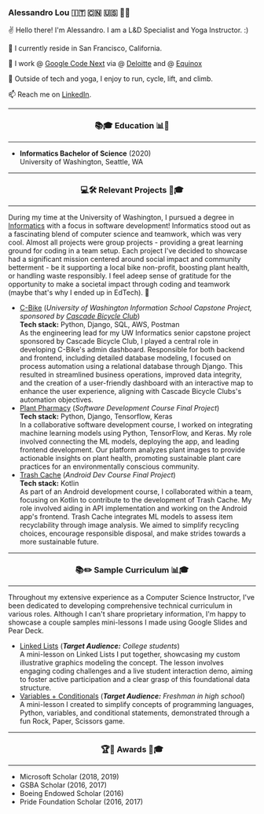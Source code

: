 
### Alessandro Lou 🇮🇹 🇨🇳 🇺🇸 🏳️‍🌈


✌️ Hello there! I'm Alessandro. I am a L&D Specialist and Yoga Instructor. :)  

🏡 I currently reside in San Francisco, California.

🌱 I work @ [Google Code Next](https://codenext.withgoogle.com) via @ [Deloitte](https://www.deloitte.com) and @ [Equinox](https:/www.equinox.com)

🚴 Outside of tech and yoga, I enjoy to run, cycle, lift, and climb. 

📫 Reach me on [LinkedIn](https://www.linkedin.com/in/alessandro-lou/).

------

<h3 align="center">📚🎓 Education 📊🔬</h4>

------
* **Informatics Bachelor of Science** (2020)<br>University of Washington, Seattle, WA
------

<h3 align="center"> 💻🛠️ Relevant Projects 🏫🎓 </h4>

------
During my time at the University of Washington, I pursued a degree in [Informatics](https://ischool.uw.edu/programs/informatics) with a focus in software development! Informatics stood out as a fascinating blend of computer science and teamwork, which was very cool. Almost all projects were group projects - providing a great learning ground for coding in a team setup. Each project I've decided to showcase had a significant mission centered around social impact and community betterment - be it supporting a local bike non-profit, boosting plant health, or handling waste responsibly. I feel adeep sense of gratitude for the opportunity to make a societal impact through coding and teamwork (maybe that's why I ended up in EdTech). 🙌
* [C-Bike](https://github.com/alemaulou/CascadeBicycleClubCapstone) (*University of Washington Information School Capstone Project, sponsored by [Cascade Bicycle Club](https://cascade.org/)*)
<br>**Tech stack:** Python, Django, SQL, AWS, Postman<br>
As the engineering lead for my UW Informatics senior capstone project sponsored by Cascade Bicycle Club, I played a central role in developing C-Bike's admin dashboard. Responsible for both backend and frontend, including detailed database modeling, I focused on process automation using a relational database through Django. This resulted in streamlined business operations, improved data integrity, and the creation of a user-friendly dashboard with an interactive map to enhance the user experience, aligning with Cascade Bicycle Clubs's automation objectives.
* [Plant Pharmacy](https://github.com/Plant-Pharmacy/Main) (*Software Development Course Final Project*)
<br>**Tech stack:** Python, Django, Tensorflow, Keras<br>
In a collaborative software development course, I worked on integrating machine learning models using Python, TensorFlow, and Keras. My role involved connecting the ML models, deploying the app, and leading frontend development. Our platform analyzes plant images to provide actionable insights on plant health, promoting sustainable plant care practices for an environmentally conscious community.
* [Trash Cache](https://github.com/oazeemi/TrashCache) (*Android Dev Course Final Project*)
<br>**Tech stack:** Kotlin<br>
As part of an Android development course, I collaborated within a team, focusing on Kotlin to contribute to the development of Trash Cache. My role involved aiding in API implementation and working on the Android app's frontend. Trash Cache integrates ML models to assess item recyclability through image analysis. We aimed to simplify recycling choices, encourage responsible disposal, and make strides towards a more sustainable future.

------

<h3 align="center">📚✏️ Sample Curriculum 📊🎓</h4>

------
Throughout my extensive experience as a Computer Science Instructor, I've been dedicated to developing comprehensive technical curriculum in various roles. Although I can't share proprietary information, I'm happy to showcase a couple samples mini-lessons I made using Google Slides and Pear Deck.

* [Linked Lists](https://docs.google.com/presentation/d/1XpfXXrCHUQhT8n7LhkB-TPOSynedIpESBQUl4mh0mac/edit?usp=sharing) (***Target Audience:** College students*)<br>
  A mini-lesson on Linked Lists I put together, showcasing my custom illustrative graphics modeling the concept. The lesson involves engaging coding challenges and a live student interaction demo, aiming to foster active participation and a clear grasp of this foundational data structure.
* [Variables + Conditionals](https://docs.google.com/presentation/d/1wZ8tLKpxPuPRRwBVwvY6whiT41QKCUtV1IswBCdR_Xg/edit#slide=id.g1034e2318fa_1_400) (***Target Audience:** Freshman in high school*)<Br> A mini-lesson I created to simplify concepts of programming languages, Python, variables, and conditional statements, demonstrated through a fun Rock, Paper, Scissors game.


------

<h3 align="center">🏆🌟 Awards 🏅🎓</h4>

------
* Microsoft Scholar (2018, 2019)
* GSBA Scholar (2016, 2017)
* Boeing Endowed Scholar (2016)
* Pride Foundation Scholar (2016, 2017)
